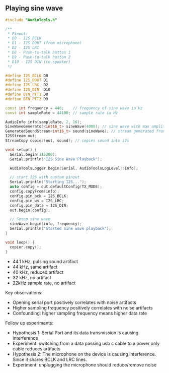 ## Playing sine wave

```cpp
#include "AudioTools.h"

/**
 * Pinout:
 * D0 - I2S BCLK
 * D1 - I2S DOUT (from microphone)
 * D2 - I2S LRC
 * D8 - Push-to-talk button 1
 * D9 - Push-to-talk button 2
 * D10 - I2S DIN (to speaker)
 */

#define I2S_BCLK D0
#define I2S_DOUT D1
#define I2S_LRC  D2
#define I2S_DIN  D10
#define BTN_PTT1 D8
#define BTN_PTT2 D9

const int frequency = 440;    // frequency of sine wave in Hz
const int sampleRate = 44100; // sample rate in Hz

AudioInfo info(sampleRate, 2, 16);
SineWaveGenerator<int16_t> sineWave(4000); // sine wave with max amplitude of 4000
GeneratedSoundStream<int16_t> sound(sineWave); // stream generated from sine wave
I2SStream out;
StreamCopy copier(out, sound); // copies sound into i2s

void setup() {
  Serial.begin(115200);
  Serial.println("I2S Sine Wave Playback");

  AudioToolsLogger.begin(Serial, AudioToolsLogLevel::Info);

  // start I2S with custom pinout
  Serial.println("Starting I2S...");
  auto config = out.defaultConfig(TX_MODE);
  config.copyFrom(info);
  config.pin_bck = I2S_BCLK;
  config.pin_ws = I2S_LRC;
  config.pin_data = I2S_DIN;
  out.begin(config);

  // Setup sine wave
  sineWave.begin(info, frequency);
  Serial.println("Started sine wave playback");
}

void loop() {
  copier.copy();
}
```

- 44.1 kHz, pulsing sound artifact
- 44 kHz, same artifact
- 40 kHz, reduced artifact
- 32 kHz, no artifact
- 22kHz sample rate, no artifact

Key observations:

- Opening serial port positively correlates with noise artifacts
- Higher sampling frequency positively correlates with noise artifacts
- Confounding: higher sampling frequency means higher data rate

Follow up experiments:

- Hypothesis 1: Serial Port and its data transmission is causing interference
- Experiment: switching from a data passing usb c cable to a power only cable reduces artifacts
- Hypothesis 2: The microphone on the device is causing interference. Since it shares BCLK and LRC lines.
- Experiment: unplugging the microphone should reduce/remove noise
